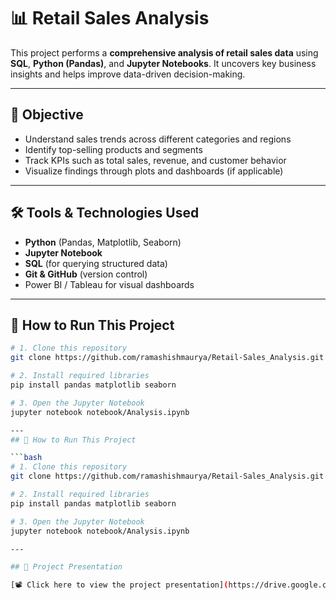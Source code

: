 # 📊 Retail Sales Analysis

This project performs a **comprehensive analysis of retail sales data** using **SQL**, **Python (Pandas)**, and **Jupyter Notebooks**. It uncovers key business insights and helps improve data-driven decision-making.

---

## 🧠 Objective

- Understand sales trends across different categories and regions
- Identify top-selling products and segments
- Track KPIs such as total sales, revenue, and customer behavior
- Visualize findings through plots and dashboards (if applicable)

---

## 🛠️ Tools & Technologies Used

- **Python** (Pandas, Matplotlib, Seaborn)
- **Jupyter Notebook**
- **SQL** (for querying structured data)
- **Git & GitHub** (version control)
-  Power BI / Tableau for visual dashboards

---

## 🚀 How to Run This Project

```bash
# 1. Clone this repository
git clone https://github.com/ramashishmaurya/Retail-Sales_Analysis.git

# 2. Install required libraries
pip install pandas matplotlib seaborn

# 3. Open the Jupyter Notebook
jupyter notebook notebook/Analysis.ipynb

---
## 🚀 How to Run This Project

```bash
# 1. Clone this repository
git clone https://github.com/ramashishmaurya/Retail-Sales_Analysis.git

# 2. Install required libraries
pip install pandas matplotlib seaborn

# 3. Open the Jupyter Notebook
jupyter notebook notebook/Analysis.ipynb

---

## 🎥 Project Presentation

[📽️ Click here to view the project presentation](https://drive.google.com/file/d/1gGyJUVq5Lrspj7tjT9aaiamaOrTmpoD9/view?usp=sharing)




